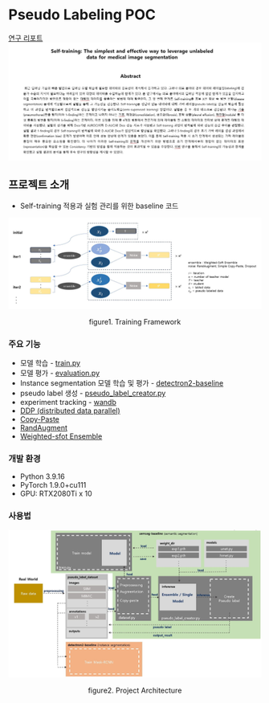 # Pseudo Labeling POC
[연구 리포트](/.src/AI연구실_연구세미나_pseudo-labeling_연구결과_240126_김주성.pdf)
![abstact](./src/abstract.JPG) 


## 프로젝트 소개
* Self-training 적용과 실험 관리를 위한 baseline 코드

![training_framework](./src/training_framework_fig.JPG)
<div align="center">figure1. Training Framework</div>


### 주요 기능
- 모델 학습 - [train.py](./semseg-baseline/train.py)
- 모델 평가 - [evaluation.py](./semseg-evaluation.py)
- Instance segmentation 모델 학습 및 평가 - [detectron2-baseline](./detectron2-basellin)
- pseudo label 생성 - [pseudo_label_creator.py](./semseg-baseline/pseudo_label_creator.py)
- experiment tracking - [wandb](https://github.com/kjs2109/Pseudo_Labeling_POC/blob/8b482dbf0100e0217290eb830792819b54ddcf98/semseg-baseline/train.py#L228)
- [DDP (distributed data parallel)](https://github.com/kjs2109/Pseudo_Labeling_POC/blob/8b482dbf0100e0217290eb830792819b54ddcf98/semseg-baseline/train.py#L215) 
- [Copy-Paste](https://github.com/kjs2109/Pseudo_Labeling_POC/blob/8b482dbf0100e0217290eb830792819b54ddcf98/semseg-baseline/dataset.py#L153)
- [RandAugment](https://github.com/kjs2109/Pseudo_Labeling_POC/blob/8b482dbf0100e0217290eb830792819b54ddcf98/semseg-baseline/utils/augmentation.py#L6)
- [Weighted-sfot Ensemble](https://github.com/kjs2109/Pseudo_Labeling_POC/blob/8b482dbf0100e0217290eb830792819b54ddcf98/semseg-baseline/inference/inference_model.py#L7)


### 개발 환경
- Python 3.9.16
- PyTorch 1.9.0+cu111
- GPU: RTX2080Ti x 10


### 사용법
![project_architecture](./src/project_architecture_fig.JPG) 
<div align="center">figure2. Project Architecture</div> 
